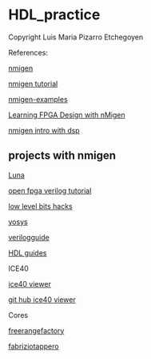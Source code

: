 # HDL_practice

Copyright Luis Maria Pizarro Etchegoyen

References:

[nmigen](https://m-labs.hk/gateware/nmigen/)

[nmigen tutorial](https://github.com/RobertBaruch/nmigen-tutorial)

[nmigen-examples](https://github.com/kbob/nmigen-examples)

[Learning FPGA Design with nMigen](https://vivonomicon.com/2020/04/14/learning-fpga-design-with-nmigen/)

[nmigen intro with dsp](https://comparch-resources.ece.gatech.edu/labs/intro/intro/)


## projects with nmigen
[Luna](https://github.com/greatscottgadgets/luna)

[open fpga verilog tutorial](https://github.com/Obijuan/open-fpga-verilog-tutorial/wiki)

[low level bits hacks](https://catonmat.net/low-level-bit-hacks)

[yosys](https://www.yosyshq.com/open-source-projects)

[verilogguide](https://verilogguide.readthedocs.io/en/latest/index.html)

[HDL guides](https://pythondsp.readthedocs.io/en/latest/index.html)

ICE40

[ice40 viewer](https://knielsen.github.io/ice40_viewer/ice40_viewer.html)

[git hub ice40 viewer](https://github.com/knielsen/ice40_viewer)


Cores

[freerangefactory](https://freerangefactory.org/cores.html)

[fabriziotappero](https://github.com/fabriziotappero/ip-cores)
